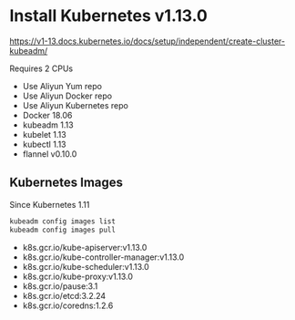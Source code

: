 # Install Kubernetes v1.13.0

https://v1-13.docs.kubernetes.io/docs/setup/independent/create-cluster-kubeadm/

Requires 2 CPUs

* Use Aliyun Yum repo
* Use Aliyun Docker repo
* Use Aliyun Kubernetes repo
* Docker 18.06
* kubeadm 1.13
* kubelet 1.13
* kubectl 1.13
* flannel v0.10.0

## Kubernetes Images

Since Kubernetes 1.11

```bash
kubeadm config images list
kubeadm config images pull
```

* k8s.gcr.io/kube-apiserver:v1.13.0
* k8s.gcr.io/kube-controller-manager:v1.13.0
* k8s.gcr.io/kube-scheduler:v1.13.0
* k8s.gcr.io/kube-proxy:v1.13.0
* k8s.gcr.io/pause:3.1
* k8s.gcr.io/etcd:3.2.24
* k8s.gcr.io/coredns:1.2.6
